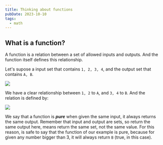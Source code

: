```yaml
---
title: Thinking about functions
pubDate: 2023-10-10
tags:
  - math
---
```


## What is a function?

A function is a relation between a set of allowed inputs and outputs. And the function itself defines this relationship.

Let's supose a input set that contains `1, 2, 3, 4`, and the output set that contains `A, B`.

<img src="/thinking-about-functions/relation-ship.png" />

We have a clear relationship between `1, 2` to `A`, and `3, 4` to `B`. And the relation is defined by:

<img src="/thinking-about-functions/function-body.png" />

We say that a function is ***pure*** when given the same input, it always returns the same output. Remember that input and output are sets, so return the same output here, means return the same set, not the same value. For this reason, is safe to say that the function of our example is pure, because for given any number bigger than 3, it will always return `B` (true, in this case).